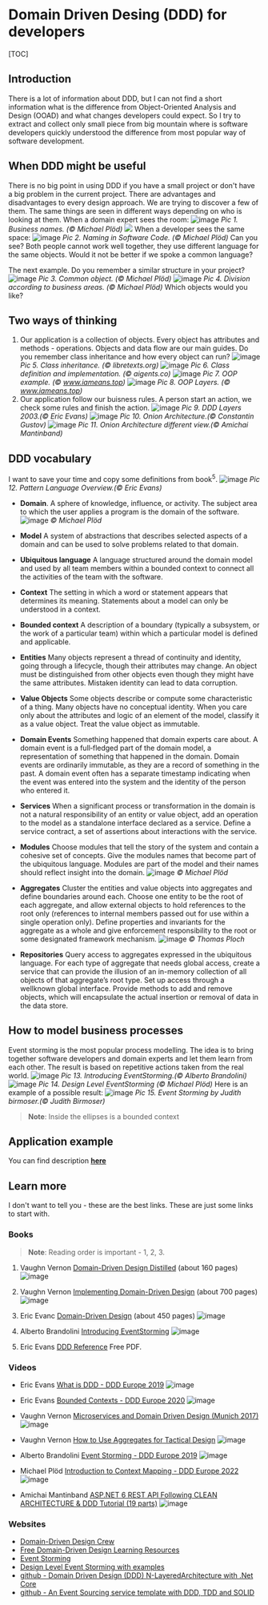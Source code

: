 # Domain Driven Desing (DDD) for developers
[TOC]
## Introduction
There is a lot of information about DDD, but I can not find a short information what is the difference from Object-Oriented Analysis and Design (OOAD) and what changes developers could expect. So I try to extract and collect only small piece from big mountain where is software developers quickly understood the difference from most popular way of software development.

## When DDD might be useful
There is no big point in using DDD if you have a small project or don't have a big problem in the current project.
There are advantages and disadvantages to every design approach. We are trying to discover a few of them.
The same things are seen in different ways depending on who is looking at them.
When a domain expert sees the room:
![image](pics/room-domain1.png)
*Pic 1. Business names. (© Michael Plöd)*
![](http://)
When a developer sees the same space:
![image](pics/room-domain2.png)
*Pic 2. Naming in Software Code. (© Michael Plöd)*
Can you see? Both people cannot work well together, they use different language for the same objects.
Would it not be better if we spoke a common language?

The next example. Do you remember a similar structure in your project?  
![image](pics/customer1.png)
*Pic 3. Common object. (© Michael Plöd)*
![image](pics/customer2.png)
*Pic 4. Division according to business areas. (© Michael Plöd)*
Which objects would you like?

## Two ways of thinking

1. Our application is a collection of objects. Every object has attributes and methods - operations. Objects and data flow are our main guides.
Do you remember class inheritance and how every object can run?
![image](pics/inheritance.png)
 *Pic 5. Class inheritance. (© libretexts.org)*
 ![image](pics/car.png)
 *Pic 6. Class definition and implementation. (© aigents.co)*
 ![image](pics/oop-example.png)
*Pic 7. OOP example. (© www.iameans.top)*
 ![image](pics/layered-architecture.png)
 *Pic 8. OOP Layers. (© www.iameans.top)*
2. Our application follow our buisness rules. A person start an action, we check some rules and finish the action.
![image](pics/ddd-layers.png)
*Pic 9. DDD Layers 2003.(© Eric Evans)*
![image](pics/onion.png)
*Pic 10. Onion Architecture.(© Constantin Gustov)*
![image](pics/ddd-arch.png)
*Pic 11. Onion Architecture different view.(© Amichai Mantinband)*

## DDD vocabulary
I want to save your time and copy some definitions from book<sup>5</sup>.
![image](pics/ddd-pattern.png)
*Pic 12. Pattern Language Overview.(© Eric Evans)*

- **Domain**. A sphere of knowledge, influence, or activity. The subject area to which the user applies a program is the domain of the software.
![image](pics/subdomains-cat.png) *© Michael Plöd*

- **Model** A system of abstractions that describes selected aspects of a domain and can be used to solve problems related to that domain.

- **Ubiquitous language** A language structured around the domain model and used by all team members within a bounded context to connect all the activities of the team with the software.

- **Context** The setting in which a word or statement appears that determines its meaning. Statements about a model can only be understood in a context.
- **Bounded context** A description of a boundary (typically a subsystem, or the work of a particular team) within which a particular model is defined and applicable.

- **Entities** Many objects represent a thread of continuity and identity, going through a lifecycle, though their attributes may change. An object must be distinguished from other objects even though they might have the same attributes. Mistaken identity can lead to data corruption.

- **Value Objects** Some objects describe or compute some characteristic of a thing. Many objects have no conceptual identity. When you care only about the attributes and logic of an element of the model, classify it as a value object. Treat the value object as immutable. 

- **Domain Events** Something happened that domain experts care about. A domain event is a full‐fledged part of the domain model, a representation of something that happened in the domain. Domain events are ordinarily immutable, as they are a record of something in the past. A domain event often has a separate timestamp indicating when the event was entered into the system and the identity of the person who entered it.

- **Services** When a significant process or transformation in the domain is not a natural responsibility of an entity or value object, add an operation to the model as a standalone interface declared as a service. Define a service contract, a set of assertions about interactions with the service.

- **Modules** Choose modules that tell the story of the system and contain a cohesive set of concepts. Give the modules names that become part of the ubiquitous language. Modules are part of the model and their names should reflect insight into the domain.
![image](pics/modules.png) *© Michael Plöd*

- **Aggregates** Cluster the entities and value objects into aggregates and define boundaries around each. Choose one entity to be the root of each aggregate, and allow external objects to hold references to the root only (references to internal members passed out for use within a single operation only). Define properties and invariants for the aggregate as a whole and give enforcement responsibility to the root or some designated framework mechanism.
![image](pics/agregate.png) *© Thomas Ploch*

- **Repositories** Query access to aggregates expressed in the ubiquitous language. For each type of aggregate that needs global access, create a service that can provide the illusion of an in-memory collection of all objects of that aggregate’s root type. Set up access through a wellknown global interface. Provide methods to add and remove objects, which will encapsulate the actual insertion or removal of data in the data store. 

## How to model business processes

Event storming is the most popular process modelling. The idea is to bring together software developers and domain experts and let them learn from each other. The result is based on repetitive actions taken from the real world.
![image](pics/estrming-base.png)
*Pic 13. Introducing EventStorming.(© Alberto Brandolini)*
![image](pics/dl-event-storming.png)
*Pic 14. Design Level EventStorming (© Michael Plöd)*
Here is an example of a possible result:
![image](pics/es-result.png)
*Pic 15. Event Storming by Judith birmoser.(© Judith Birmoser)*
> **Note**: Inside the ellipses is a bounded context


## Application example
You can find description **[here](example.md)**

## Learn more

I don't want to tell you - these are the best links. These are just some links to start with.

### Books
> **Note**: Reading order is important - 1, 2, 3.

1. Vaughn Vernon [Domain-Driven Design Distilled](https://www.amazon.com/Domain-Driven-Design-Distilled-Vaughn-Vernon-ebook/dp/B01JJSGE5S) (about 160 pages)
![image](pics/ddd-book-green.png)

2. Vaughn Vernon [Implementing Domain-Driven Design](https://www.amazon.com/Implementing-Domain-Driven-Design-Vaughn-Vernon/dp/0321834577) (about 700 pages)
![image](pics/ddd-book-red.png)

3. Eric Evanc [Domain-Driven Design](https://www.amazon.com/dp/0321125215/ref=wl_it_dp_o_pC_nS_ttl?_encoding=UTF8&colid=CG11VVP0H8Y8&coliid=I1X0NXLUHTFGE4) (about 450 pages)
![image](pics/ddd-book-blue.png)  

4. Alberto Brandolini [Introducing EventStorming](https://leanpub.com/introducing_eventstorming)
![image](pics/ddd-book-event-storming.png)

5. Eric Evans [DDD Reference](https://www.domainlanguage.com/ddd/reference/) Free PDF.

### Videos

- Eric Evans [What is DDD - DDD Europe 2019](https://www.youtube.com/watch?v=pMuiVlnGqjk)
![image](pics/vid-EricEvans.png)

- Eric Evans [Bounded Contexts - DDD Europe 2020](https://www.youtube.com/watch?v=am-HXycfalo)
![image](pics/vid-EricEvans02.png)

- Vaughn Vernon [Microservices and Domain Driven Design (Munich 2017)](https://www.youtube.com/watch?v=3o4_FWk6JOQ)
![image](pics/vid-VaughnVernon02.png)

- Vaughn Vernon [How to Use Aggregates for Tactical Design](https://www.youtube.com/watch?v=Xf_aLAK1RfE)
![image](pics/vid-VaughnVernon-aggregates.png)

- Alberto Brandolini [Event Storming - DDD Europe 2019](https://www.youtube.com/watch?v=mLXQIYEwK24)
![image](pics/vid-AlbertoBrandolini.png)

- Michael Plöd [Introduction to Context Mapping - DDD Europe 2022](https://www.youtube.com/watch?v=k5i4sP9q2Lk)
![image](pics/vid-MichaelPloed.png)

- Amichai Mantinband [ASP.NET 6 REST API Following CLEAN ARCHITECTURE & DDD Tutorial (19 parts)](https://www.youtube.com/watch?v=fhM0V2N1GpY&list=PLzYkqgWkHPKBcDIP5gzLfASkQyTdy0t4k)
![image](pics/vid-am-restapi.png)

### Websites
- [Domain-Driven Design Crew](https://github.com/ddd-crew)
- [Free Domain-Driven Design Learning Resources](https://github.com/ddd-crew/free-ddd-learning-resources)
- [Event Storming](https://www.eventstorming.com/)
- [Design Level Event Storming with examples](https://mrpicky.dev/design-level-event-storming-with-examples/)
- [github - Domain Driven Design (DDD) N-LayeredArchitecture with .Net Core](https://github.com/cesarcastrocuba/nlayerappv3)
- [github - An Event Sourcing service template with DDD, TDD and SOLID](https://github.com/ivanpaulovich/event-sourcing-castanha)
